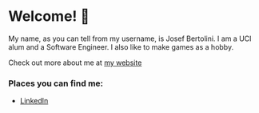 # Welcome! 👋

My name, as you can tell from my username, is Josef Bertolini. I am a UCI alum and a Software Engineer. I also like to make games as a hobby.

Check out more about me at [my website](https://josefbertolini.github.io "Personal Website")

### Places you can find me:
  * [LinkedIn](https://www.linkedin.com/in/josef-bertolini/ "My LinkedIn Profile")

<!--
**JosefBertolini/JosefBertolini** is a ✨ _special_ ✨ repository because its `README.md` (this file) appears on your GitHub profile.

Here are some ideas to get you started:

- 🔭 I’m currently working on ...
- 🌱 I’m currently learning ...
- 👯 I’m looking to collaborate on ...
- 🤔 I’m looking for help with ...
- 💬 Ask me about ...
- 📫 How to reach me: ...
- 😄 Pronouns: ...
- ⚡ Fun fact: ...
-->
